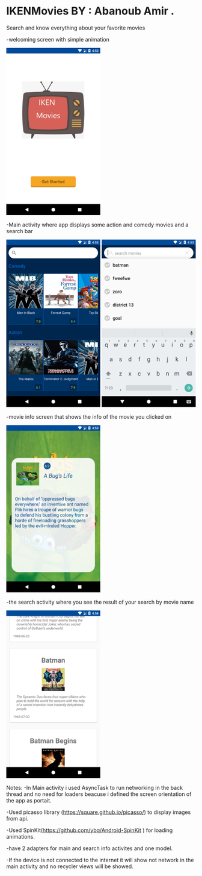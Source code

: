 # IKENMovies    BY : Abanoub Amir . 
Search and know everything about your favorite movies 

-welcoming screen with simple animation 


<img src="https://github.com/BonoAmir/IKENMovies/blob/master/Images/welcome_screen.png" width="250">


-Main activity where app displays some action  and comedy movies and a search bar 


<img src="https://github.com/BonoAmir/IKENMovies/blob/master/Images/Main.png" width="250">
<img src="https://github.com/BonoAmir/IKENMovies/blob/master/Images/search2.png" width="250">



-movie info screen that shows the info of the movie you clicked on


<img src="https://github.com/BonoAmir/IKENMovies/blob/master/Images/moive_info.png" width="250">


-the search activity where you see the result of your search by movie name


<img src="https://github.com/BonoAmir/IKENMovies/blob/master/Images/search.png" width="250">



Notes:
-In Main activity i used AsyncTask to run networking in the back thread and no need for loaders beacuse i defined the screen orientation of the app as portait.

-Used picasso library  (https://square.github.io/picasso/) to display images from api.

-Used SpinKit(https://github.com/ybq/Android-SpinKit ) for loading animations.

-have 2 adapters for main and search info activites and one model.

-If the  device is not connected to the internet it will show not network in the main activity and no recycler views will be showed.


